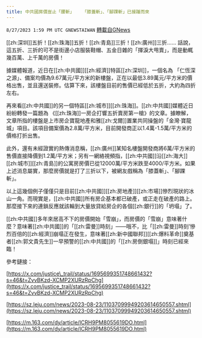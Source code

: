 ```yaml
---
title: 中共國房價豈止「腰斬」   「膝蓋斬」、「腳踝斬」已接踵而來
---
```

`8/27/2023 1:59 PM UTC GNEWSTAIWAN` [轉載自GNews](https://gnews.org/articles/1606169)

  



 [[zh:深圳]]五折！[[zh:珠海]]五折！[[zh:青島]]三折！[[zh:廣州]]三折…… 話說，這五折、三折的可不是街邊小店服裝鞋帽、五金日雜的「揮淚大甩賣」，而是動輒幾百萬、上千萬的房價！ 

據媒體報道，近日在[[zh:中共國]][[zh:經濟]]特區[[zh:深圳]]，一個名為 「仁恆深之源」、備案均價為9.67萬元/平方米的新樓盤，正在以最低3.89萬元/平方米的價格出售，並且還送裝修。估算下來，該樓盤目前的售價已經低於五折，大約為四折左右。

  

再來看[[zh:中共國]]的另一個特區[[zh:城市]][[zh:珠海]]。[[zh:中共國]]媒體近日紛紛轉發一篇題為 《[[zh:珠海]]一房企打響五折賣房第一槍》的文章。據瞭解，文章所指的樓盤是上市房企寶龍地產和雅[[zh:戈爾]]置業共同操盤的「金灣·寶龍城」項目。該項目備案價為2.8萬/平方米，目前開發商正以1.4萬-1.5萬/平方米的價格打折出售。

  

此外，還有未經證實的熱傳消息稱，[[zh:廣州]]某知名樓盤開發商將6萬/平方米的售價直接降價到1.2萬/平方米；另有一網絡視頻指，[[zh:中共國]]沿[[zh:海大]][[zh:城市]][[zh:青島]]的公寓房房價已從12000萬/平方米跌至4000/平方米。如果上述消息屬實，那麼房價就是打了三折以下，被網友戲稱為「膝蓋斬」、「腳踝斬」。

  

以上這幾個例子僅僅只是目前[[zh:中共國]][[zh:房地產]][[zh:市場]]慘烈現狀的冰山一角。而現實是，[[zh:中共國]]所有房企基本都已破產，或正走在破產的路上。那麼接下來的連鎖反應就該輪到大量放貸給房企的各個[[zh:銀行]]的「坍塌」了。

  

[[zh:中共國]]多年來居高不下的房價開始「雪崩」，而房價的「雪崩」意味著什麼？意味著[[zh:中共國]]的「[[zh:雷曼]]時刻」——哦不，比「[[zh:雷曼]]時刻’慘烈百倍的[[zh:經濟]]崩塌正在發生，意味著[[zh:新中國聯邦]][[zh:爆料革命]]奠基者[[zh:郭文貴先生]]一早預警的[[zh:中共國]]的「[[zh:房倒銀塌]]」時刻已經來臨！


參考鏈接：

[https://x.com/justice\_trail/status/1695699351748661432?s=46&t=ZvvBKzd-XCMP2XURzRpChg](https://x.com/justice_trail/status/1695699351748661432?s=46&t=ZvvBKzd-XCMP2XURzRpChg)

[https://sz.leju.com/news/2023-08-23/11037099949203614650557.shtml](https://sz.leju.com/news/2023-08-23/11037099949203614650557.shtml)

[https://m.163.com/dy/article/ICRH9PM8055619DO.html](https://m.163.com/dy/article/ICRH9PM8055619DO.html)

